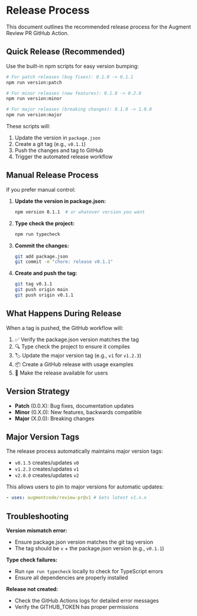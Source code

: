 # Release Process

This document outlines the recommended release process for the Augment Review PR GitHub Action.

## Quick Release (Recommended)

Use the built-in npm scripts for easy version bumping:

```bash
# For patch releases (bug fixes): 0.1.0 -> 0.1.1
npm run version:patch

# For minor releases (new features): 0.1.0 -> 0.2.0
npm run version:minor

# For major releases (breaking changes): 0.1.0 -> 1.0.0
npm run version:major
```

These scripts will:

1. Update the version in `package.json`
2. Create a git tag (e.g., `v0.1.1`)
3. Push the changes and tag to GitHub
4. Trigger the automated release workflow

## Manual Release Process

If you prefer manual control:

1. **Update the version in package.json:**

   ```bash
   npm version 0.1.1  # or whatever version you want
   ```

2. **Type check the project:**

   ```bash
   npm run typecheck
   ```

3. **Commit the changes:**

   ```bash
   git add package.json
   git commit -m "chore: release v0.1.1"
   ```

4. **Create and push the tag:**
   ```bash
   git tag v0.1.1
   git push origin main
   git push origin v0.1.1
   ```

## What Happens During Release

When a tag is pushed, the GitHub workflow will:

1. ✅ Verify the package.json version matches the tag
2. 🔍 Type check the project to ensure it compiles
3. 🏷️ Update the major version tag (e.g., `v1` for `v1.2.3`)
4. 📦 Create a GitHub release with usage examples
5. 🚀 Make the release available for users

## Version Strategy

- **Patch** (0.0.X): Bug fixes, documentation updates
- **Minor** (0.X.0): New features, backwards compatible
- **Major** (X.0.0): Breaking changes

## Major Version Tags

The release process automatically maintains major version tags:

- `v0.1.5` creates/updates `v0`
- `v1.2.3` creates/updates `v1`
- `v2.0.0` creates/updates `v2`

This allows users to pin to major versions for automatic updates:

```yaml
- uses: augmentcode/review-pr@v1 # Gets latest v1.x.x
```

## Troubleshooting

**Version mismatch error:**

- Ensure package.json version matches the git tag version
- The tag should be `v` + the package.json version (e.g., `v0.1.1`)

**Type check failures:**

- Run `npm run typecheck` locally to check for TypeScript errors
- Ensure all dependencies are properly installed

**Release not created:**

- Check the GitHub Actions logs for detailed error messages
- Verify the GITHUB_TOKEN has proper permissions
